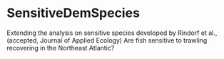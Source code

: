 # SensitiveDemSpecies
Extending the analysis on sensitive species developed by Rindorf et al., (accepted, Journal of Applied Ecology) Are fish sensitive to trawling recovering in the Northeast Atlantic? 

